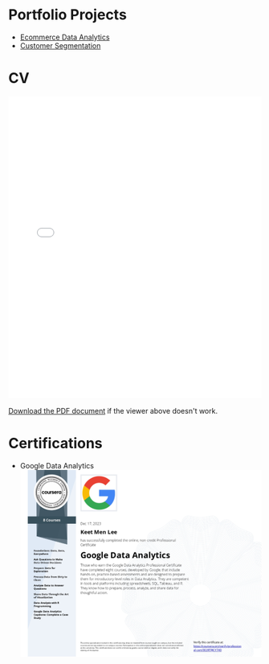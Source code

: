 
# Portfolio Projects
- [Ecommerce Data Analytics](https://github.com/K-eet/Portfolio_Projects/tree/main/Ecommerce%20Data%20Analytics)
- [Customer Segmentation](https://github.com/K-eet/Portfolio_Projects/tree/main/Customer_Segmentation)
  
# CV
<embed src="/assets/Lee-Keet-Men-CV.pdf" type="application/pdf" width="100%" height="600px" />

[Download the PDF document](/assets/Lee-Keet-Men-CV.pdf) if the viewer above doesn't work.
# Certifications
- Google Data Analytics
  ![Google Data Analytics](/assets/Data_Analytics_Cert.jpg)
